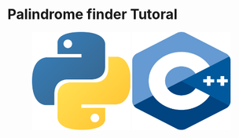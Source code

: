 # Palindrome finder Tutoral

<div align="center">
  <div display="flex" justify-content="center">
    <img src="./.github/images/languages/python.png" width="200" height="200"/>
    <img src="./.github/images/languages/c++.png" width="200" height="200"/>
  </div>
</div>


